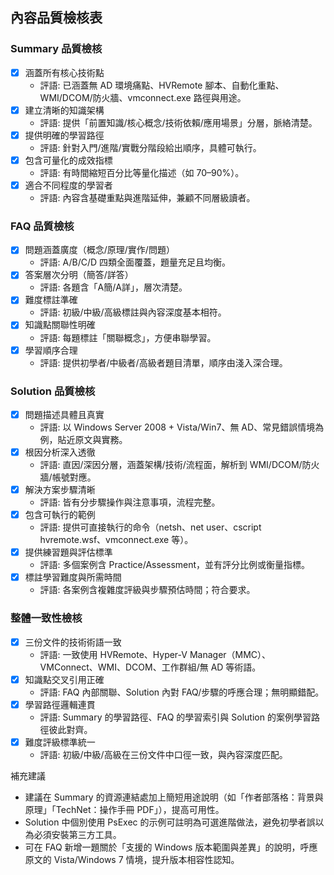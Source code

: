## 內容品質檢核表

### Summary 品質檢核
- [x] 涵蓋所有核心技術點
  - 評語: 已涵蓋無 AD 環境痛點、HVRemote 腳本、自動化重點、WMI/DCOM/防火牆、vmconnect.exe 路徑與用途。
- [x] 建立清晰的知識架構
  - 評語: 提供「前置知識/核心概念/技術依賴/應用場景」分層，脈絡清楚。
- [x] 提供明確的學習路徑
  - 評語: 針對入門/進階/實戰分階段給出順序，具體可執行。
- [x] 包含可量化的成效指標
  - 評語: 有時間縮短百分比等量化描述（如 70–90%）。
- [x] 適合不同程度的學習者
  - 評語: 內容含基礎重點與進階延伸，兼顧不同層級讀者。

### FAQ 品質檢核
- [x] 問題涵蓋廣度（概念/原理/實作/問題）
  - 評語: A/B/C/D 四類全面覆蓋，題量充足且均衡。
- [x] 答案層次分明（簡答/詳答）
  - 評語: 各題含「A簡/A詳」，層次清楚。
- [x] 難度標註準確
  - 評語: 初級/中級/高級標註與內容深度基本相符。
- [x] 知識點關聯性明確
  - 評語: 每題標註「關聯概念」，方便串聯學習。
- [x] 學習順序合理
  - 評語: 提供初學者/中級者/高級者題目清單，順序由淺入深合理。

### Solution 品質檢核
- [x] 問題描述具體且真實
  - 評語: 以 Windows Server 2008 + Vista/Win7、無 AD、常見錯誤情境為例，貼近原文與實務。
- [x] 根因分析深入透徹
  - 評語: 直因/深因分層，涵蓋架構/技術/流程面，解析到 WMI/DCOM/防火牆/帳號對應。
- [x] 解決方案步驟清晰
  - 評語: 皆有分步驟操作與注意事項，流程完整。
- [x] 包含可執行的範例
  - 評語: 提供可直接執行的命令（netsh、net user、cscript hvremote.wsf、vmconnect.exe 等）。
- [x] 提供練習題與評估標準
  - 評語: 多個案例含 Practice/Assessment，並有評分比例或衡量指標。
- [x] 標註學習難度與所需時間
  - 評語: 各案例含複雜度評級與步驟預估時間；符合要求。

### 整體一致性檢核
- [x] 三份文件的技術術語一致
  - 評語: 一致使用 HVRemote、Hyper-V Manager（MMC）、VMConnect、WMI、DCOM、工作群組/無 AD 等術語。
- [x] 知識點交叉引用正確
  - 評語: FAQ 內部關聯、Solution 內對 FAQ/步驟的呼應合理；無明顯錯配。
- [x] 學習路徑邏輯連貫
  - 評語: Summary 的學習路徑、FAQ 的學習索引與 Solution 的案例學習路徑彼此對齊。
- [x] 難度評級標準統一
  - 評語: 初級/中級/高級在三份文件中口徑一致，與內容深度匹配。

補充建議
- 建議在 Summary 的資源連結處加上簡短用途說明（如「作者部落格：背景與原理」「TechNet：操作手冊 PDF」），提高可用性。
- Solution 中個別使用 PsExec 的示例可註明為可選進階做法，避免初學者誤以為必須安裝第三方工具。
- 可在 FAQ 新增一題關於「支援的 Windows 版本範圍與差異」的說明，呼應原文的 Vista/Windows 7 情境，提升版本相容性認知。